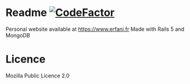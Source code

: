 # Readme [![CodeFactor](https://www.codefactor.io/repository/github/eternialz/perso/badge)](https://www.codefactor.io/repository/github/eternialz/perso/)

Personal website available at https://www.erfani.fr
Made with Rails 5 and MongoDB

# Licence
Mozilla Public Licence 2.0
